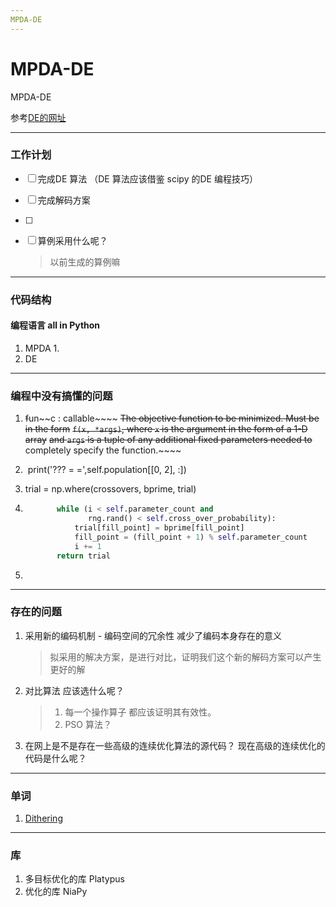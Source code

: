```yaml
---
MPDA-DE	
---
```


# MPDA-DE
MPDA-DE

参考[DE的网址](https://docs.scipy.org/doc/scipy/reference/generated/scipy.optimize.differential_evolution.html)







---

### 工作计划

- [ ] 完成DE 算法 （DE 算法应该借鉴 scipy 的DE 编程技巧）

- [ ] 完成解码方案

- [ ] 

- [ ] 算例采用什么呢？ 

  > 以前生成的算例嘛

---

### 代码结构

#### 编程语言 all in Python

1. MPDA
   1. 
2. DE 





---

### 编程中没有搞懂的问题

1. ~~f~~un~~c : callable~~~~
          ~~The objective function to be minimized.  Must be in the form~~
          ~~``f(x, *args)``, where ``x`` is the argument in the form of a 1-D array~~
          ~~and ``args`` is a  tuple of any additional fixed parameters needed to~~
          completely specify the function.~~~~

2. ​        print('??? = =',self.population[[0, 2], :])

3. trial = np.where(crossovers, bprime, trial)

4. ```python
          while (i < self.parameter_count and
                 rng.rand() < self.cross_over_probability):
              trial[fill_point] = bprime[fill_point]
              fill_point = (fill_point + 1) % self.parameter_count
              i += 1
          return trial
      ```
5. 
---



### 存在的问题

1. 采用新的编码机制 -  编码空间的冗余性 减少了编码本身存在的意义

   > 拟采用的解决方案，是进行对比，证明我们这个新的解码方案可以产生更好的解

2. 对比算法 应该选什么呢？

   > 1. 每一个操作算子 都应该证明其有效性。
   > 2. PSO 算法？

3. 在网上是不是存在一些高级的连续优化算法的源代码？ 现在高级的连续优化的代码是什么呢？

    

---



### 单词

1. [Dithering](v.犹豫不决;踌躇)







---



### 库

1.  多目标优化的库 Platypus 
2.  优化的库 NiaPy